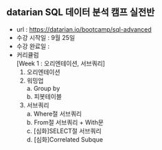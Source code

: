 ## datarian SQL 데이터 분석 캠프 실전반
- url : https://datarian.io/bootcamp/sql-advanced
- 수강 시작일 : 9월 25일
- 수강 완료일 :
- 커리큘럼<br>
  [Week 1 : 오리엔테이션, 서브쿼리]<br>
     1. 오리엔테이션<br>
     2) 워밍업<br>
        a. Group by<br>
        b. 피봇테이블<br>
     3) 서브쿼리<br>
        a. Where절 서브쿼리<br>
        b. From절 서브쿼리 + With문<br>
        c. [심화]SELECT절 서브쿼리<br>
        d. [심화]Correlated Subque<br>

